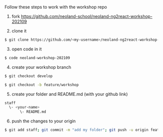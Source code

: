 Follow these steps to work with the workshop repo

1) fork https://github.com/neoland-school/neoland-ng2react-workshop-202109

2) clone it

```sh
$ git clone https://github.com/<my-username>/neoland-ng2react-workshop-202109
```

3) open code in it

```sh
$ code neoland-workshop-202109
```

4) create your workshop branch

```sh
$ git checkout develop

$ git checkout -b feature/workshop
```

5) create your folder and README.md (with your github link)

```sh
staff
  \- <your-name>
       \- README.md
```

6) push the changes to your origin

```sh
$ git add staff; git commit -m "add my folder"; git push -u origin feature/workshop
```
